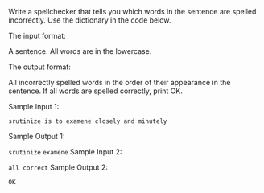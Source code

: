 Write a spellchecker that tells you which words in the sentence are spelled incorrectly. Use the dictionary in the code below.

The input format:

A sentence. All words are in the lowercase.

The output format:

All incorrectly spelled words in the order of their appearance in the sentence. If all words are spelled correctly, print OK.

Sample Input 1:

`srutinize is to examene closely and minutely`

Sample Output 1:

`srutinize`
`examene`
Sample Input 2:

`all correct`
Sample Output 2:

`OK`